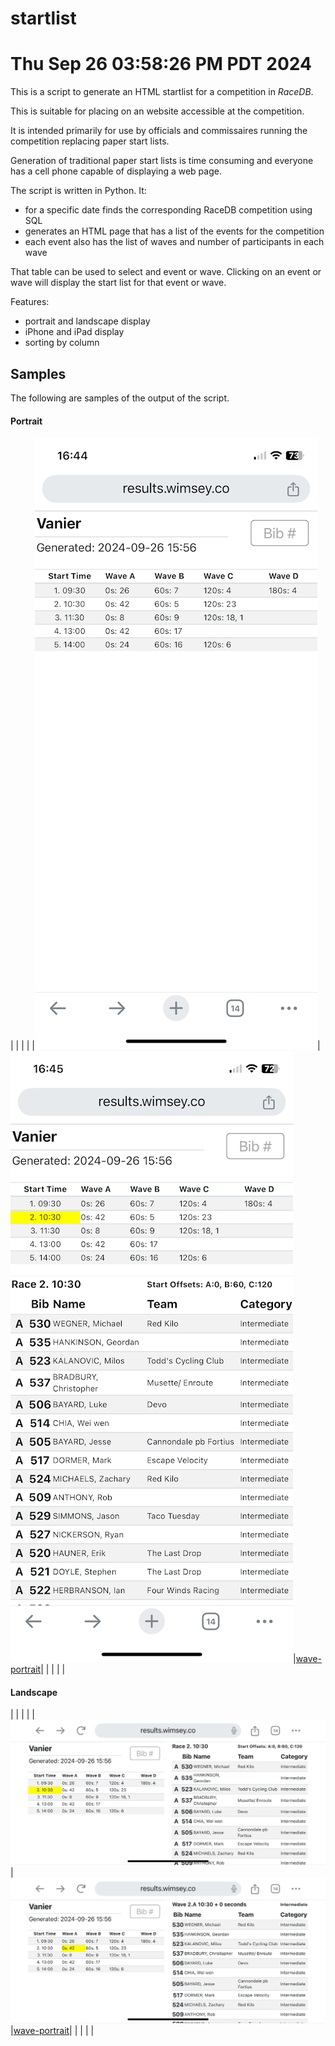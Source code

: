 # startlist
# Thu Sep 26 03:58:26 PM PDT 2024

This is a script to generate an HTML startlist for a competition in *RaceDB*.

This is suitable for placing on an website accessible at the competition.

It is intended primarily for use by officials and commissaires running the competition
replacing paper start lists.

Generation of traditional paper start lists is time consuming and everyone has
a cell phone capable of displaying a web page.

The script is written in Python. It:

- for a specific date finds the corresponding RaceDB competition using SQL
- generates an HTML page that has a list of the events for the competition
- each event also has the list of waves and number of participants in each wave

That table can be used to select and event or wave. Clicking on an event or wave
will display the start list for that event or wave.

Features:
- portrait and landscape display
- iPhone and iPad display
- sorting by column


## Samples

The following are samples of the output of the script.

#### Portrait
| | | |
|![top-portrait](./img/top-portrait.png)|![event-portrait](./img/event-portrait.png)|[wave-portrait](./img/wave-portrait.png)|
| | | |

#### Landscape
| | | |
|![event-landscape](./img/event-landscape.png)|![wave-landscape](./img/wave-landscape.png)|[wave-portrait](./img/search-landscape-portrait.png)|
| | | |







